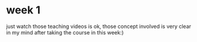 
# week 1

just watch those teaching videos is ok, those concept involved is very clear in my mind after taking the course in this week:)